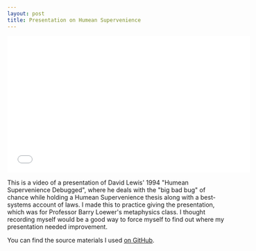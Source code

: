 ```yaml
---
layout: post
title: Presentation on Humean Supervenience
---
```




<div class="embed-responsive embed-responsive-16by9">
        <iframe width="560" height="315" src="//www.youtube.com/embed/WTWMlm9NNes" frameborder="0" allowfullscreen></iframe>
</div>

This is a video of a presentation of David Lewis' 1994 "Humean Supervenience Debugged", where he deals with the "big bad bug" of chance while holding a Humean Supervenience thesis along with a best-systems account of laws. I made this to practice giving the presentation, which was for Professor Barry Loewer's metaphysics class. I thought recording myself would be a good way to force myself to find out where my presentation needed improvement.

You can find the source materials I used [on GitHub](https://github.com/PLJNS/HS-Debugged-Presentation).
